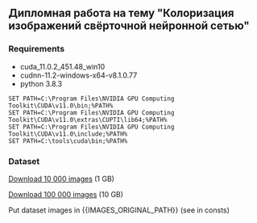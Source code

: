 Дипломная работа на тему "Колоризация изображений свёрточной нейронной сетью"
-


### Requirements
- cuda_11.0.2_451.48_win10
- cudnn-11.2-windows-x64-v8.1.0.77
- python 3.8.3

```
SET PATH=C:\Program Files\NVIDIA GPU Computing Toolkit\CUDA\v11.0\bin;%PATH%
SET PATH=C:\Program Files\NVIDIA GPU Computing Toolkit\CUDA\v11.0\extras\CUPTI\lib64;%PATH%
SET PATH=C:\Program Files\NVIDIA GPU Computing Toolkit\CUDA\v11.0\include;%PATH%
SET PATH=C:\tools\cuda\bin;%PATH%
```



### Dataset
[Download 10 000 images](https://andrewsha.net/static/files/images_10k.zip) (1 GB)

[Download 100 000 images](https://andrewsha.net/static/files/images_100k.zip) (10 GB)

Put dataset images in {{IMAGES_ORIGINAL_PATH}} (see in consts)
